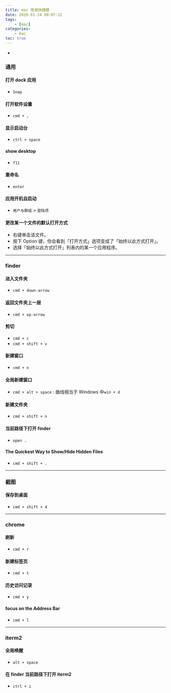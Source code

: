 ```yaml
---
title: mac 常用快捷键
date: 2020-01-24 00:07:12
tags:
    - [mac]
categories:
    - mac
toc: true
---
```


-

<!-- more -->

### 通用

#### 打开 dock 应用

-   `Snap`

#### 打开软件设置

-   `cmd + ,`

#### 显示启动台

-   `ctrl + space`

#### show desktop

-   `f11`

#### 重命名

-   `enter`

#### 应用开机自启动

-   `用户与群组` > `登陆项`

#### 更改某一个文件的默认打开方式

-   右键单击该文件。
-   按下 Option 键，你会看到「打开方式」选项变成了「始终以此方式打开」。
-   选择「始终以此方式打开」列表内的某一个应用程序。

---

### finder

#### 进入文件夹

-   `cmd + down-arrow`

#### 返回文件夹上一层

-   `cmd + up-arrow`

#### 剪切

-   `cmd + c`
-   `cmd + shift + v`

#### 新建窗口

-   `cmd + n`

#### 全局新建窗口

-   `cmd + alt + space` : 曲线相当于 Windows 中`win + d`

#### 新建文件夹

-   `cmd + shift + n`

#### 当前路径下打开 finder

-   `open .`

#### The Quickest Way to Show/Hide Hidden Files

-   `cmd + shift + .`

---

### 截图

#### 保存到桌面

-   `cmd + shift + 4`

---

### chrome

#### 刷新

-   `cmd + r`

#### 新建标签页

-   `cmd + t`

#### 历史访问记录

-   `cmd + y`

#### focus on the Address Bar

- `cmd + l`

---

### iterm2

#### 全局唤醒

-   `alt + space`

#### 在 finder 当前路径下打开 iterm2

-   `ctrl + i`
